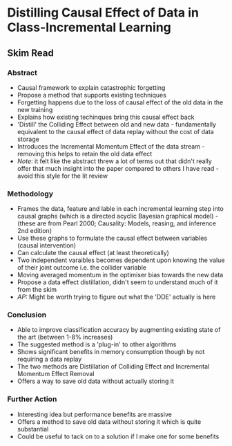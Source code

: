 # Distilling Causal Effect of Data in Class-Incremental Learning
## Skim Read
### Abstract
- Causal framework to explain catastrophic forgetting
- Propose a method that supports existing techniques
- Forgetting happens due to the loss of causal effect of the old data in the new training
- Explains how existing techinques bring this causal effect back
- 'Distill' the Colliding Effect between old and new data - fundamentally equivalent to the causal effect of data replay without the cost of data storage
- Introduces the Incremental Momentum Effect of the data stream - removing this helps to retain the old data effect
- *Note*: it felt like the abstract threw a lot of terms out that didn't really offer that much insight into the paper compared to others I have read - avoid this style for the lit review

### Methodology
- Frames the data, feature and lable in each incremental learning step into causal graphs (which is a directed acyclic Bayesian graphical model)
		- (these are from Pearl 2000; Causality: Models, reasing, and inference 2nd edition)
- Use these graphs to formulate the causal effect between variables (causal intervention)
- Can calculate the causal effect (at least theoretically)
- Two independent varaibles becomes dependent upon knowing the value of their joint outcome i.e. the collider variable
- Moving averaged momentum in the optimiser bias towards the new data
- Propose a data effect distillation, didn't seem to understand much of it from the skim
- *AP:* Might be worth trying to figure out what the 'DDE' actually is here

### Conclusion
- Able to improve classification accuracy by augmenting existing state of the art (between 1-8% increases)
- The suggested method is a 'plug-in' to other algorithms
- Shows significant benefits in memory consumption though by not requiring a data replay
- The two methods are Distillation of Colliding Effect and Incremental Momentum Effect Removal
- Offers a way to save old data without actually storing it

### Further Action
- Interesting idea but performance benefits are massive
- Offers a method to save old data without storing it which is quite substantial
- Could be useful to tack on to a solution if I make one for some benefits
